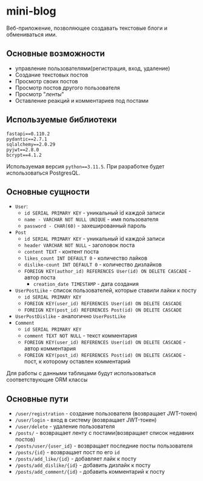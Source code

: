 # mini-blog
Веб-приложение, позволяющее создавать текстовые блоги и
обмениваться ими.

## Основные возможности

- управление пользователями(регистрация, вход, удаление)
- Создание текстовых постов
- Просмотр своих постов
- Просмотр постов другого пользователя
- Просмотр "_ленты_"
- Оставление реакций и комментариев под постами

## Используемые библиотеки
```
fastapi==0.110.2
pydantic==2.7.1
sqlalchemy==2.0.29
pyjwt==2.8.0
bcrypt==4.1.2
```
Используемая версия `python==3.11.5`. При разработке будет использоваться
PostgresQL.

## Основные сущности

- `User`:
  - `id SERIAL PRIMARY KEY` - уникальный id каждой записи
  - `name - VARCHAR NOT NULL UNIQUE` - имя пользователя
  - `password - CHAR(60)` - захешированный пароль
- `Post`
  - `id SERIAL PRIMARY KEY` - уникальный id каждой записи
  - `header VARCHAR NOT NULL` - заголовок поста
  - `content TEXT` - контент поста
  - `likes_count INT DEFAULT 0` - количество лайков
  - `dislike-count INT DEFAULT 0` - количество дизлайков
  - `FOREIGN KEY(author_id) REFERENCES User(id) ON DELETE CASCADE` - автор поста
    - `creation_date TIMESTAMP` - дата создания
- `UserPostLike` - список пользователей, которые ставили лайки к посту
  - `id SERIAL PRIMARY KEY`
  - `FOREIGN KEY(user_id) REFERENCES User(id) ON DELETE CASCADE`
  - `FOREIGN KEY(post_id) REFERENCES Post(id) ON DELETE CASCADE`
- `UserPostDislike` - аналогично `UserPostLike`
- `Comment`
  - `id SERIAL PRIMARY KEY`
  - `comment TEXT NOT NULL` - текст комментария
  - `FOREIGN KEY(user_id) REFERENCES User(id) ON DELETE CASCADE` - автор комментария
  - `FOREIGN KEY(post_id) REFERENCES Post(id) ON DELETE CASCADE` - пост, к которому оставлен комментарий

Для работы с данными таблицами будут использоваться соответствующие ORM классы

## Основные пути
- `/user/registration` - создание пользователя (возвращает JWT-токен)
- `/user/login` - вход в систему (возвращает JWT-токен)
- `/user/delete` - удаление пользователя
- `/posts/` - возвращает ленту с постами(возвращает список недавних постов)
- `/posts/user/{user_id}` - возвращает последние посты пользователя
- `/posts/{id}` - возвращает пост по его `id`
- `/posts/add_like/{id}` - добавляет лайк к посту
- `/posts/add_dislike/{id}` - добавить дизлайк к посту
- `/posts/add_comment/{id}` - добавить комментарий к посту